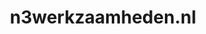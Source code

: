 ---
layout: post
title:  "n3werkzaamheden.nl"
internal_url:  "/dutchgov/n3werkzaamheden.nl.html"
categories: dutchgov
---